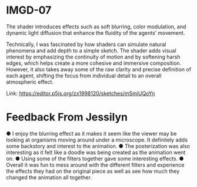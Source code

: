 # IMGD-07

The shader introduces effects such as soft blurring, color modulation, and dynamic light diffusion that enhance the fluidity of the agents’ movement.

Technically, I was fascinated by how shaders can simulate natural phenomena and add depth to a simple sketch. The shader adds visual interest by emphasizing the continuity of motion and by softening harsh edges, which helps create a more cohesive and immersive composition. However, it also takes away some of the raw clarity and precise definition of each agent, shifting the focus from individual detail to an overall atmospheric effect.

Link: https://editor.p5js.org/zx1998120/sketches/mSmiUQoYn

# Feedback From Jessilyn
● I enjoy the blurring effect as it makes it seem like the viewer may be looking at
organisms moving around under a microscope. It definitely adds some backstory and
interest to the animation.
● The posterization was also interesting as it felt like a doodle was being created as the
animation went on.
● Using some of the filters together gave some interesting effects.
● Overall it was fun to mess around with the different filters and experience the effects
they had on the original piece as well as see how much they changed the animation all
together.
